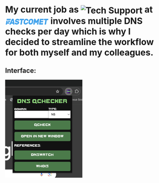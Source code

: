 
#  My current job as <img src="https://media.giphy.com/media/v1.Y2lkPTc5MGI3NjExazNvY3ZuaWVkd2o5Nzh3M2owNzltYzZneTMwMTQ3aXFoOHh0N2UydiZlcD12MV9pbnRlcm5hbF9naWZfYnlfaWQmY3Q9Zw/lWkqWj5OzADh0Ozt3e/giphy.gif" alt="Tech Support" width="180" style="vertical-align: middle;"> at <img src="/documentation/fastcomet-logo-alt.webp" alt="Alt text" title="Optional title" style="width: 140px; height: 21px ; vertical-align: middle;"> involves multiple DNS checks per day which is why I decided to streamline the workflow for both myself and my colleagues.

## Interface:

<img
  src="/documentation/inteface.png"
  alt="Alt text"
  title="Optional title"
  style="display: inline-block; margin: auto; width: 250px; height: auto;">

